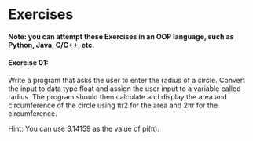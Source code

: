 # Exercises

#### Note: you can attempt these Exercises in an OOP language, such as Python, Java, C/C++, etc.


 
#### Exercise 01: 

Write a program that asks the user to enter the radius of a circle. Convert the input to data type float and assign the user input to a variable called radius. The program should then calculate and display the area and circumference of the circle using πr2 for the area and 2πr for the circumference.

Hint: You can use 3.14159 as the value of pi(π).
